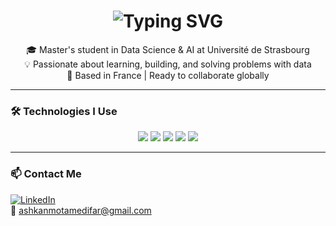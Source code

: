 <h1 align="center">
  <img src="https://readme-typing-svg.herokuapp.com?font=Fira+Code&size=24&pause=1000&color=F7F7F7&center=true&width=500&lines=Hi%2C+I'm+Ashkan!" alt="Typing SVG" />
</h1>

<p align="center">
🎓 Master's student in Data Science & AI at Université de Strasbourg  
<br>💡 Passionate about learning, building, and solving problems with data  
<br>📍 Based in France | Ready to collaborate globally  
</p>

---

### 🛠 Technologies I Use

<p align="center">
  <img src="https://img.shields.io/badge/Python-3670A0?style=for-the-badge&logo=python&logoColor=white" />
  <img src="https://img.shields.io/badge/Linux-FCC624?style=for-the-badge&logo=linux&logoColor=black" />
  <img src="https://img.shields.io/badge/C-00599C?style=for-the-badge&logo=c&logoColor=white" />
  <img src="https://img.shields.io/badge/Numpy-013243?style=for-the-badge&logo=numpy&logoColor=white" />
  <img src="https://img.shields.io/badge/Pandas-150458?style=for-the-badge&logo=pandas&logoColor=white" />
</p>

---

### 📫 Contact Me

[![LinkedIn](https://img.shields.io/badge/LinkedIn-ashkan--motamedifar-blue?logo=linkedin)](https://linkedin.com/in/ashkan-motamedifar)  
📧 ashkanmotamedifar@gmail.com

<meta name="google-site-verification" content="6W1l06-JcilsbWNuzgD4TUk3Aq1wnIMwKIqXPbj6V7g" /> 


